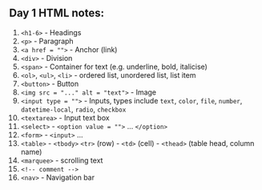 ## Day 1 HTML notes:

1. `<h1-6>` - Headings
2. `<p>` - Paragraph
3. `<a href = "">` - Anchor (link)
4. `<div>` - Division
5. `<span>` - Container for text (e.g. underline, bold, italicise)
6. `<ol>`, `<ul>`, `<li>` - ordered list, unordered list, list item
7. `<button>` - Button
8. `<img src = "..." alt = "text">` - Image
9. `<input type = "">` - Inputs, types include `text`, `color`, `file`, `number`, `datetime-local`, `radio`, `checkbox`
10. `<textarea>` - Input text box
11. `<select>` - `<option value = "">` ... `</option>`
12. `<form>` - `<input>` ...
13. `<table>` - `<tbody>` `<tr>` (row) - `<td>` (cell) - `<thead>` (table head, column name)
14. `<marquee>` - scrolling text
15. `<!-- comment -->`
16. `<nav>` - Navigation bar